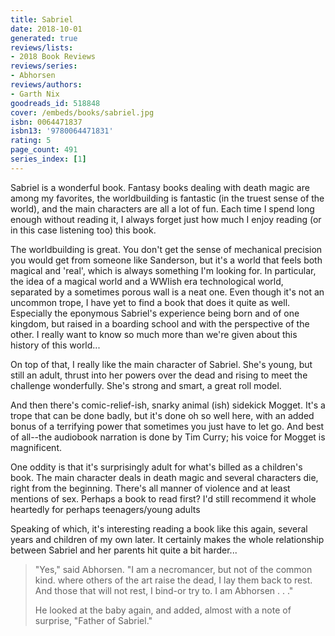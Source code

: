 ```yaml
---
title: Sabriel
date: 2018-10-01
generated: true
reviews/lists:
- 2018 Book Reviews
reviews/series:
- Abhorsen
reviews/authors:
- Garth Nix
goodreads_id: 518848
cover: /embeds/books/sabriel.jpg
isbn: 0064471837
isbn13: '9780064471831'
rating: 5
page_count: 491
series_index: [1]
---
```

Sabriel is a wonderful book. Fantasy books dealing with death magic are among my favorites, the worldbuilding is fantastic (in the truest sense of the world), and the main characters are all a lot of fun. Each time I spend long enough without reading it, I always forget just how much I enjoy reading (or in this case listening too) this book.  

The worldbuilding is great. You don't get the sense of mechanical precision you would get from someone like Sanderson, but it's a world that feels both magical and 'real', which is always something I'm looking for. In particular, the idea of a magical world and a WWIish era technological world, separated by a sometimes porous wall is a neat one. Even though it's not an uncommon trope, I have yet to find a book that does it quite as well. Especially the eponymous Sabriel's experience being born and of one kingdom, but raised in a boarding school and with the perspective of the other. I really want to know so much more than we're given about this history of this world...  

<!--more-->

On top of that, I really like the main character of Sabriel. She's young, but still an adult, thrust into her powers over the dead and rising to meet the challenge wonderfully. She's strong and smart, a great roll model.  

And then there's comic-relief-ish, snarky animal (ish) sidekick Mogget. It's a trope that can be done badly, but it's done oh so well here, with an added bonus of a terrifying power that sometimes you just have to let go. And best of all--the audiobook narration is done by Tim Curry; his voice for Mogget is magnificent.  

One oddity is that it's surprisingly adult for what's billed as a children's book. The main character deals in death magic and several characters die, right from the beginning. There's all manner of violence and at least mentions of sex. Perhaps a book to read first? I'd still recommend it whole heartedly for perhaps teenagers/young adults  

Speaking of which, it's interesting reading a book like this again, several years and children of my own later. It certainly makes the whole relationship between Sabriel and her parents hit quite a bit harder...  

> "Yes," said Abhorsen. "I am a necromancer, but not of the common kind. where others of the art raise the dead, I lay them back to rest. And those that will not rest, I bind-or try to. I am Abhorsen . . ."  
>
> He looked at the baby again, and added, almost with a note of surprise, "Father of Sabriel."